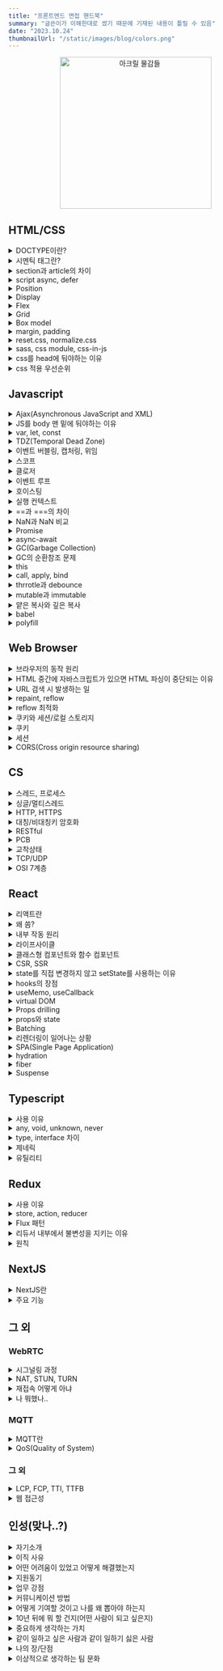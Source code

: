 ```yaml
---
title: "프론트엔드 면접 핸드북"
summary: "글쓴이가 이해한대로 썼기 때문에 기재된 내용이 틀릴 수 있음"
date: "2023.10.24"
thumbnailUrl: "/static/images/blog/colors.png"
---
```


<div align="center">
	<img src="/static/images/blog/colors.png" width="300px" alt="아크릴 물감들" />
</div>

## HTML/CSS

<details>
<summary>DOCTYPE이란?</summary>

&nbsp;선언된 페이지의 HTML 버전이 무엇인지를 웹 브라우저에 알려주는 역할을 하는 선언문

</details>

<details>
<summary>시멘틱 태그란?</summary>

&nbsp;의미있는 태그. 브라우저와 개발자는 태그 안에 들어있는 내용을 유추해가며 작업할 수 있다.

</details>

<details>
<summary>section과 article의 차이</summary>

&nbsp;`section`은 비슷한 특성의 컨텐츠를 담는 구역을 설정할 때 사용하고, `article`은 독립적인 내용들을 담을 때 사용

</details>

<details>
<summary>script async, defer</summary>

- async
  - HTML 파싱과 병렬적으로 스크립트를 다운받고, 다운로드가 끝난 시점에 HTML 파싱을 멈추고 스크립트 실행
  - 스크립트 내에 DOM을 조작하는 코드가 있다면 위험할 수 있음
- defer
    - HTML 파싱과 병렬적으로 스크립트를 다운받고, HTML 파싱이 완료된 이후에 스크립트 실행
</details>

<details>
<summary>Position</summary>

- static
    - 기본값으로, 요소들이 겹치지 않고 상 -> 하로 배치
- relative
    - 원래 배치되어야 할 위치에서 지정한 값만큼 떨어진 곳에 요소를 배치
- absolute
    - 가장 가까운 상위 요소(relative)의 위치를 기준으로 지정한 값만큼 떨어진 곳에 요소를 배치
- fixed
    - 웹 브라우저 화면 전체를 기준으로 배치. 스크롤을 하더라도 위치가 고정됨
- sticky
    - 설정한 위치(예를 들어, top: 10px)에 다다르기 전에는 static처럼 위치하다가 다다르면 fixed처럼 고정됨
</details>

<details>
<summary>Display</summary>

요소를 어떻게 보여줄지 지정
- none
    - 요소를 렌더링하지 않도록 설정
    - `visibility: hidden`과 달리 영역을 차지하지 않음
- block
    - 말 그대로 블럭모양
    - 줄바꿈이 일어남
- inline
    - 줄 형태, 안의 내용이 가로로 붙어있음
- inline-block
    - 블럭모양인데 안의 내용이 가로로 붙어있음
</details>

<details>
<summary>Flex</summary>

요소의 크기가 불분명하거나 동적인 경우에도, 각 요소를 정렬할 수 있는 효율적인 방법을 제공
</details>

<details>
<summary>Grid</summary>

- 2차원(행렬)의 레이아웃 시스템을 제공
- Flex는 비교적 단순한 1차원 레이아웃을 위하며, 더 복잡한 레이아웃을 위해 Grid를 사용
</details>

<details>
<summary>Box model</summary>

- 모든 HTML 요소는 박스 모양으로 구성
- HTML 요소를 padding, border, margin, content로 구분
</details>

<details>
<summary>margin, padding</summary>

border 기준으로 `margin`은 바깥, `padding`은 안쪽 여백을 의미
</details>

<details>
<summary>reset.css, normalize.css</summary>

- reset.css
    - 브라우저별로 각각 태그에 대한 기본 스타일링이 다르기 때문에, 기본적인 것들을 초기화해 사용
- normalize.css
    - 기존에 있던 것들을 최대한 훼손시키지 않고 이용
</details>

<details>
<summary>sass, css module, css-in-js</summary>

- css module
    - 클래스명이 충돌하는 단점을 극복
    - 간결한 클래스명을 이용해서 컴포넌트 단위로 스타일을 적용할 때 좋음
- sass
    - 변수 mixin 등이 있어 재사용성을 높힐 수 있음
    - 별도의 빌드단계를 거쳐 css 파일로 변환
    - import문을 사용해 변수처럼 사용 가능
- css-in-js
    - 자바스크립트 내에서 관리하기 때문에 내부응집도가 올라감
    - 동적으로 css를 변경하기 쉬움
</details>

<details>
<summary>css를 head에 둬야하는 이유</summary>

&nbsp;페이지가 처음 로드되면, HTML과 CSS가 파싱되는데 HTML은 DOM을 만들고, CSS는 CSSOM을 만든다. 2가지 모두 웹사이트에서 시각적인 부분을 만드는데 필요하기 때문에 빨리 읽어야함
</details>

<details>
<summary>css 적용 우선순위</summary>

1. `!important``
2. inline css
3. id
4. class, 추상클래스
5. 태그
6. 상위요소에 지정된 css
</details>

## Javascript

<details>
<summary>Ajax(Asynchronous JavaScript and XML)</summary>

&nbsp;클라이언트와 서버가 XML 데이터를 주고 받는 기술.

&nbsp;기존에는 클라이언트에서 서버로 요청을 보내고 응답을 받으면 다시 화면을 갱신해야 했고, 이 과정에서 많은 리소스가 낭비되었다. 이 문제를 해결하기 위해 Ajax는 페이지에서 필요한 일부만 갱신할 수 있도록 XMLHttpRequest 객체를 서버로 요청한다. 이로 인해 자원과 시간을 많이 아낄 수 있다.
</details>

<details>
<summary>JS를 body 맨 밑에 둬야하는 이유</summary>

&nbsp;HTML과 CSS가 모두 동작한 다음에 불러오기 때문에 미완성된 화면이 오랫동안 지속되지 않고, DOM 파싱이 완료된 시점에 실행되기 때문에 따로 추가 설정을 할 필요가 없다.
</details>

<details>
<summary>var, let, const</summary>

- var
    - 재선언, 재할당 가능
    - 함수 스코프
- let
    - 재할당
    - 블록 스코프
- const
    - 블록 스코프
</details>

<details>
<summary>TDZ(Temporal Dead Zone)</summary>

&nbsp;호이스팅이 일어났을 때, let, const는 var처럼 자동으로 초기값을 할당하지 않는다. 그래서 선언 전에 사용하려고 하면 메모리에 해당 변수가 존재하지 않아 ReferenceError를 발생시킨다. 이처럼 변수가 선언되고 해당 변수에 값이 할당되기 전까지를 TDZ라고 한다.
</details>

<details>
<summary>이벤트 버블링, 캡처링, 위임</summary>

- 버블링
    - 이벤트가 상위의 화면 요소들로 전달되는 특성
    - 거품이 점점 커진다 생각..
- 캡처링
    - 이벤트 버블링과 반대 방향으로 진행되는 이벤트 전파 방식
    - `event.stopPropagation()`로 막을 수 있음
- 이벤트 위임
    - 하위 요소에 이벤트를 따로따로 붙이지 않고, 상위 요소에서 하위 요소의 이벤트들을 제어하는 방식
    - 캡처링 이용
</details>

<details>
<summary>스코프</summary>

&nbsp;변수에 접근할 수 있는 범위
</details>

<details>
<summary>클로저</summary>

- 외부 함수에 접근할 수 있는 내부 함수 혹은 이러한 원리를 일컫는 용어
- 렉시컬 스코프(함수를 어디에 선언하였는지에 따라 결정되는 스코프)에 대한 참조와 함께 묶인 함수의 조합
- 장점
    - 데이터 보존
    - 캡슐화
    - 모듈화에 유리
- 예제
    - `myFunc = makeFunc()` 여기서 myFunc에는 displayName 함수가 할당되는데 myFunc() 여기서 console.log가 정상적으로 찍힘 왜?
        ```javascript
        function makeFunc() {
            const name = "Mozilla";
            function displayName() {
                console.log(name);
            }
            return displayName;
        }

        const myFunc = makeFunc();
        myFunc();
        ```
    - `makeFunc()`이 실행될 때 `name` 변수가 있는 환경에 대한 참조를 유지하기 때문
</details>

<details>
<summary>이벤트 루프</summary>

&nbsp;자바스크립트는 싱글 스레드 기반 언어이다. 스레드가 하나라는 말은 곧, 동시에 하나의 작업만을 처리할 수 있다는 말이다. 하지만 실제로 자바스크립트가 사용되는 환경을 생각해보면 많은 작업이 동시에 처리되고 있는 걸 볼 수 있다. 어떻게 된 일일까...

1. 모든 비동기 API들은 작업이 완료되면 콜백 함수를 태스크큐에 추가
2. 이벤트 루프는 '현재 실행 중인 태스크가 없을 때'(주로 콜스택이 비워졌을 때) 태스크큐의 실행가능한 첫 번째 태스크를 꺼내와 콜스택으로 보낸다.

- 마이크로 태스크 큐
    - promise callback
    - async function
    - queueMicrotask
    - process.nextTick()
    - 마이크로 태스크 큐를 우선적으로 처리
</details>

<details>
<summary>호이스팅</summary>

&nbsp;코드를 실행하기 전에 `var` 선언문과 `function` 선언문을 해당 스코프의 최상단으로 끌어올리는 것

&nbsp;함수 호이스팅이 발생하는 원인은 자바스크립트 변수 생성과 초기화가 분리되어 진행되기 때문
</details>

<details>
<summary>실행 컨텍스트</summary>

- 실행할 코드에 제공할 환경 정보들을 모아놓은 객체
- 자바스크립트는 동일한 환경에 있는 환경 정보들을 모든 실행 컨텍스트를 콜스택에 쌓아올린 후 실행하여 코드의 환경과 순서를 보장할 수 있게 됨

- 전역 컨텍스트 하나 생성 후, 함수 호출 시마다 컨텍스트가 생김
- 컨텍스트 생성 시, 컨텍스트 안에 변수객체, scope chain, this가 생성됨
- 컨텍스트 생성 후 함수가 실행되는데, 사용되는 변수들은 변수객체 안에서 값을 찾고, 없다면 스코프 체인을 따라 올라가며 찾음
- 함수 실행이 마무리되면 해당 컨텍스트는 사라짐
- 페이지가 종료되면 전역 컨텍스트가 사라짐(클로저 제외)
</details>

<details>
<summary>==과 ===의 차이</summary>

- ==는 변수의 값 비교
- ===는 변수의 유형을 고려해 비교
</details>

<details>
<summary>NaN과 NaN 비교</summary>

- NaN은 숫자가 아님을 나타냄 (Not a Number)
- 다른 NaN과 같지 않음
</details>

<details>
<summary>Promise</summary>

자바스크립트 비동기 처리에 사용되는 객체
- Pending(대기)
    - new Promise() 메서드를 호출하면 이 상태
- Fulfilled(이행)
    - resolve()를 실행하면 then을 이용해 처리 결과 값을 받을 수 있는 상태
- Rejected(실패)
    - reject()를 호출하면 실패 상태가 되고, catch로 에러를 받을 수 있는 상태
</details>

<details>
<summary>async-await</summary>

&nbsp;기존의 비동기 처리 방식인 콜백 함수와 Promise의 단점을 보완하고 개발자가 읽기 좋은 코드로 작성할 수 있게 도와줌
</details>

<details>
<summary>GC(Garbage Collection)</summary>

&nbsp;메모리 할당을 추적하고 할당된 메모리 블럭이 더이상 필요하지 않게 되었는지를 판단하여 메모리를 회수하는 것
</details>

<details>
<summary>GC의 순환참조 문제</summary>

- 레퍼런스 카운팅
    - 메모리 할당과 해제가 한 블럭 이내에서 이뤄질 수 없는 경우 사용
    - 동적으로 할당된 메모리를 참조하는 객체의 수
    - 레퍼런스 카운트는 처음 선언을 할 때 값이 1이 되고 카운트 값이 0이 되는 순간 메모리에서 제거됨
- 순환 참조 문제
    - 두 객체가 서로 참조하는 속성으로 생성되어 순환 구조를 생성한 경우, 스코프를 벗어나더라도 두 객체가 서로를 참조하므로 레퍼런스 카운트가 0이 되지 않음
    - 레퍼런스 카운팅으로 해결할 방법이 없음
    - 메모리 누수의 원인이 됨
- Mark & Sweep
    - 자바스크립트 엔진에서 이 알고리즘을 사용
    - 최적화 없이 구현 시, 전체 객체를 탐색하므로 엔진에 영향을 미침
    - 시작하는 노드를 루트라고 하고 사용되는 메모리 공간과 출처를 연결, 루트가 참조하고 있는 모든 객체를 방문해 마크하고, 마크되지 않은 모든 객체를 메모리에서 삭제
</details>

<details>
<summary>this</summary>

- 자신이 속한 객체 또는 자신이 생성할 인스턴스를 가리키는 자기 참조변수
- 함수를 호출한 객체를 의미
- this는 어떤 위치에 있느냐, 어디서 호출하느냐, 어떤 함수에 있느냐에 따라 참조값이 달라지는 특성이 있어 사용 시 주의해야함
    - 일반 함수로 호출할 경우, 글로벌 객체(window)
    - 메서드로 호출할 경우 이를 호출한 객체
    - call, apply, bind 사용 시, 메서드에 첫 번째 인수로 전달하는 객체
- 바인딩이란?
    - 식별자와 값을 연결하는 과정
    - 변수선언은 변수 이름과 확보된 메모리 공간의 주소를 바인딩 하는 것
</details>

<details>
<summary>call, apply, bind</summary>

&nbsp;함수를 실행하고 함수의 첫 번째 인자로 전달하는 값에 `this` 바인딩
- call
    - 두 번째 인자부터 차례로 **값**을 전달
- apply
    - 인자를 **배열**로 전달
- bind
    - 함수를 실행하지 않고, 새로운 함수를 반환
    - 반환된 새로운 함수를 실행해야 원본 함수가 실행됨

</details>

<details>
<summary>thrrotle과 debounce</summary>

- debounce
    - 이벤트를 그룹화하여 특정시간이 지난 후, 하나의 이벤트만 발생하도록 하는 기술
    - 검색어 자동완성에 많이 사용
- throttle
    - 이벤트를 일정한 주기마다 발생하도록 하는 기술
    - 스크롤 이벤트에 많이 사용
</details>

<details>
<summary>mutable과 immutable</summary>

- mutable
    - 변할 수 있음
    - 참조타입(객체, 배열, 함수)
    - 해당 데이터 주소를 찾아서 값을 변경함
- immutable
    - 불변
    - 원시타입(String, Number, Boolean, Null, Undefined)
    - 해당 데이터 주소와 별개의 새로운 주소에 값이 할당
</details>

<details>
<summary>얕은 복사와 깊은 복사</summary>

- 얕은 복사
    - 객체 복사 시, 원본 값과 복사된 값이 같은 참조(= 메모리 주소)를 가리키는 것
    - 얕은 복사 후, 해당 변수를 재사용하여 수정한다면 원본 값도 변하므로 주의
    - `Object.assin()`, 전개 구문
- 깊은 복사
    - 복사된 객체가 다른 주소를 참조하며 내부의 값만 복사
    - 재귀함수, `JSON.parse()`, `JSON.stringify()` 이용

</details>

<details>
<summary>babel</summary>

&nbsp;트랜스파일러로, 모던 자바스크립트 코드를 구 표준을 준수하는 코드로 변환해줌

</details>

<details>
<summary>polyfill</summary>

&nbsp;개발자가 특정 기능이 기원되지 않는 브라우저를 위해 사용할 수 있는 코드 조각이나 플러그인. 브라우저에서 지원하지 않는 기능들에 대한 호환성 작업을 채워넣는다고 해서 `polyfill`이라 칭함

</details>

## Web Browser

<details>
<summary>브라우저의 동작 원리</summary>

1. 렌더링 엔진은 먼저 HTML을 파싱해서 DOM 트리 구축
2. CSS 파싱 CSSOM 트리 구축
3. 자바스크립트 실행
4. DOM + CSSOM 렌더 트리 구축
5. 화면에 배치(Layout + reflow)
6. 그리기(paint)

</details>

<details>
<summary>HTML 중간에 자바스크립트가 있으면 HTML 파싱이 중단되는 이유</summary>

- 자바스크립트는 DOM을 변경시킬 수 있음
- 스크립트가 아직 그려지지 않은 DOM 트리 노드에 접근 시, 오류 발생 가능성이 있음
- body 태그 최하단에 script 태그 삽입 권장
</details>

<details>
<summary>URL 검색 시 발생하는 일</summary>

1. 웹 브라우저가 해당 도메인의 IP 주소 탐색
    - 캐시 확인 후 없을 경우, DNS 서버에서 IP 주소 탐색
2. 웹 브라우저가 서버와의 TCP 연결 시작
3. 웹 브라우저가 HTTP 요청을 서버로 전송
4. 웹 서버가 요청을 수행하고 응답 전송
5. 웹 브라우저가 콘텐츠 렌더링
</details>

<details>
<summary>repaint, reflow</summary>

- repaint
    - 웹 페이지의 일부 또는 전부를 다시 처리하고 그려야 할 때
    - 생성된 DOM 노드의 너비, 높이 위치 등을 변경했을 때 영향을 받는 모든 노드의 수치를 계산하여 렌더트리 재생성
- reflow
    - 변경된 요소를 화면에 그리는 작업
    - repaint 이후에 필히 실행됨
    - reflow만 일어나는 작업
        - visibility, background-color, outline, opacity
        - 다른 노드에 영향을 주지 않고 발생하기 때문
</details>

<details>
<summary>reflow 최적화</summary>

- 애니메이션은 position fixed 또는 absolute로 설정
- transform 속성은 reflow가 일어나지 않음
- 안 쓰는 노드는 렌더트리에서 제외시키기
- table 태그 지양
    - 테이블 컨텐츠는 컨텐츠 변경 시 테이블 너비가 다시 계산되고 모든 셀의 reflow가 발생
- inline style 최소화
    - HTML 파싱 시 레이아웃에 영향을 미쳐 reflow 발생
</details>

<details>
<summary>쿠키와 세션/로컬 스토리지</summary>

- 쿠키
    - 저장공간이 4KB로 적음
- 세션 스토리지
    - 브라우저 종료 시 날아감
- 로컬 스토리지
    - 브라우저에 남아있음

</details>

<details>
<summary>쿠키</summary>

- 일정 시간동안 데이터 보관
- 서버에 접속 시, 접속한 클라이언트 정보를 PC에 저장했다가 재사용
- 클라이언트에서 쿠키 설정하는 방법
    - `document.cookie = "test=test"`로 세팅
- 서버에서 쿠키 설정하는 방법
    - 응답 헤더에 'Set-Cookie' 설정
- 서버에서 쿠키를 세팅하면 XSS 공격에 취약한데 어떻게 해결?
    - 응답 헤더에 `Set-Cookie` 설정 시 HttpOnly 옵션 세팅
        ```java
        response.setHeader("Set-Cookie", "test=test; HttpOnly");
        ```

</details>

<details>
<summary>세션</summary>

</details>

<details>
<summary>CORS(Cross origin resource sharing)</summary>

- 요청 헤더의 origin과 응답 헤더의 origin 비교 -> origin의 프로토콜(http, https), 호스트, 포트 중 하나라도 다르면 CORS 에러 발생
- 발생 주체는 브라우저
- 서버에서 응답 헤더에 `Access-Control-Allow-Origin`에 허용 출처를 내려보내 해결
- Preflight
    - 본 요청 보내기 전에 안전한 요청인지 확인을 위해 브라우저에서 보내는 예비 요청
    - HTTP 메소드 중 OPTIONS라는 요청이 사용됨
    - preflight 요청을 캐싱시키는 방법
        - 응답 헤더의 `Access-ControlMax-Age` 캐싱 시간 명시

</details>

## CS

<details>
<summary>스레드, 프로세스</summary>

- 스레드
    - 프로세스가 할당받은 자원을 이용하는 실행의 단위
    - 프로세스 내의 Heap, Data, Code 영역을 공유
    - 각각 Stack과 PC 레지스터 값 보유
    - 프로세스 하나를 사용하기 위해 소요되는 시간을 줄이고 효율을 높이기 위해 등장
    - 별도의 Stack을 가지지만 Heap은 공유하므로 서로 다른 스레드에서 가져와 읽고 쓰기 가능
- 프로세스
    - 프로그램이 돌아가고 있는 상태
    - Stack, Heap, Data, Text 영역으로 구성되어 할당
    - 메모리에 별도의 주소 공간에서 실행되기 때문에 다른 프로세스의 변수나 자료구조에 접근 불가
</details>

<details>
<summary>싱글/멀티스레드</summary>

</details>

<details>
<summary>HTTP, HTTPS</summary>

</details>

<details>
<summary>대칭/비대칭키 암호화</summary>

</details>

<details>
<summary>RESTful</summary>

</details>

<details>
<summary>PCB</summary>

</details>

<details>
<summary>교착상태</summary>

</details>

<details>
<summary>TCP/UDP</summary>

</details>

<details>
<summary>OSI 7계층</summary>

</details>

## React

<details>
<summary>리액트란</summary>

&nbsp;UI 구축을 위한 자바스크립트 라이브러리
</details>

<details>
<summary>왜 씀?</summary>

- 가상 돔의 사용으로 앱 성능 향상
- 클라이언트, 서버 사이드 렌더링 지원 가능
- 컴포넌트 기반 작업으로 효율적인 코드 분리 가능
- 가독성이 높아 유지보수가 비교적 쉬움
- 많은 커뮤니티
</details>

<details>
<summary>내부 작동 원리</summary>

&nbsp;virtual DOM이 변경될 때 실제 DOM을 변경하도록 되어있음(재조정)
</details>

<details>
<summary>라이프사이클</summary>

- componentDidMount
- render
- componentDidUpdate
- componentWillUnmount
</details>

<details>
<summary>클래스형 컴포넌트와 함수 컴포넌트</summary>

- 클래스형 컴포넌트
    - 여러 단계의 상속으로 이루어짐
    - 라이프 사이클을 가짐
- 함수 컴포넌트
    - hook을 사용해 라이프 사이크에 따른 동작
    - 가독성이 좋음
</details>

<details>
<summary>CSR, SSR</summary>

- CSR(Client Side Rendering)
    - 클라이언트쪽에서 렌더링이 일어남
    - 첨에 빈 페이지이다가 HTML, JS 다운로드 후 렌더링

- SSR(Server Side Rendering)
    - 서버쪽에서 렌더링이 끝난 후 클라에 전달
    - 서버에서 HTML 전달 -> 첨에 HTML 렌더링된 상태
    - 자바스크립트 다운로드, 컴파일 후 상호작용 가능

- 첫 페이지 로딩시간은 SSR이 평균적으로 빠름
- 다른 페이지로 이동 시, SSR은 처음과 동일한 과정 반복 -> CSR이 평균적으로 빠름
- SEO 대응은 SSR이 용이
    - 대부분의 웹 크롤러들은 JS를 실행시키지 못하고 HTML에서만 컨텐츠를 수집하기 때문

</details>

<details>
<summary>state를 직접 변경하지 않고 setState를 사용하는 이유</summary>

- state는 불변성을 유지해야함
- 얕은 비교를 통해 리렌더링을 실행하는데, state가 참조형일 때 동일 참조일 경우 리렌더링을 실행하지 않음
</details>

<details>
<summary>hooks의 장점</summary>

- 로직의 재사용
- 관리가 쉬움
- 가독성이 좋음
- 코드가 간결함
</details>

<details>
<summary>useMemo, useCallback</summary>

- useMemo
    - 메모이제이션된 값을 반환
- useCallback
    - 메모이제이션된 함수를 반환
</details>

<details>
<summary>virtual DOM</summary>

&nbsp;DOM을 가볍게 만든 자바스크립트 표현
</details>

<details>
<summary>Props drilling</summary>

&nbsp;props를 오로지 하위 컴포넌트로 전달하는 용도로만 쓰이는 컴포넌트들을 여러개 거쳐 데이터를 전달하는 과정
</details>

<details>
<summary>props와 state</summary>

- props
    - 부모에서 자식 컴포넌트로 전달하는 읽기 전용 데이터
- state
    - 본인 컴포넌트 내부에서 관리하는 변경 가능한 데이터
</details>

<details>
<summary>Batching</summary>

- state가 변경되었을 때, render 함수가 여러번 호출되는 것을 방지하기 위해 한 번만 호출하도록 하는 것
- 여러 개의 상태 변경을 한 번에 묶어서 처리
</details>

<details>
<summary>리렌더링이 일어나는 상황</summary>

- state가 변경됐을 때
- props가 변경됐을 때
- 부모 컴포넌트가 리렌더링 될 때
- forceUpdate 함수가 실행될 때
</details>

<details>
<summary>SPA(Single Page Application)</summary>

- 뭐임?
    - 모든 리소스를 최초에 한 번 다운로드하고, 이후에 새로운 에지이 요청 시 필요한 데이터만을 전달받아 페이지를 갱신
    - CSR 방식으로 렌더링
- 장점
    - 빠른 페이지 이동 가능 및 깜빡거림이 없음
    - 필요한 리소스만 부분적으로 로딩
    - 모듈화 또는 컴포넌트별 개발이 용이
- 단점
    - 처음에 모든 리소스를 한번에 다운로드 하기 때문에 초기 구동 속도가 느림
    - SEO가 어려움(검색 엔진이 앱 로딩 전 빈 상태의 코드를 크롤링하기 때문)
    - 코드가 외부에 노출됨
</details>

<details>
<summary>hydration</summary>

&nbsp;서버단에서 정적 페이지를 렌더링, JS파일 번들링 후 클라단에 보내주는데(SSR).. 그 DOM에는 이벤트가 하나도 없는 메마른 상태일 것. 그래서 인제 hydration(직역하면 수분 보충) 그 DOM 노드들에 이벤트 핸들러를 매칭시켜 동적으로 상호작용 하도록 촉촉하게 바꿔주는.. 수분 보충해주는 그런.. 그런 것

&nbsp;React v16~ `React.hydrate`
</details>

<details>
<summary>fiber</summary>

- React v16 전까지 재귀방식의 알고리즘을 virtualDom의 재조정에 사용
- 변경해야 할 노드가 너무 많은 경우 콜스택이 다 비게 될 때까지 메인 스레드가 다른 작업을 못함
- 재귀동작에서 체인형 링크드 리스트로 수정
- 특정 작업에 우선순위를 매겨 작업의 작은 조각들을 동시적으로 일시 정지, 재가동 할 수 있게 함
</details>

<details>
<summary>Suspense</summary>

- 컴포넌트 Lazy Loading이나 Data Fetching 등의 비동기 처리를 하는 동안 fallback 화면을 띄워줌
- Relay, SWR, React-Query, Recoil 지원
</details>

## Typescript

<details>
<summary>사용 이유</summary>

- 오류를 잡아내기 쉬움(컴파일 단계에서 오류 잡기 가능)
- 생산성 향상
- 코드 유지보수성 향상
</details>

<details>
<summary>any, void, unknown, never</summary>

- any
    - 예외
    - 모든 타입의 변수에 any 타입 값을 할당 가능하고, any 타입의 변수에 모든 값을 할당 가능함
- unknown
    - 모든 타입의 상위 개념
    - unknown 타입의 변수에 모든 값을 할당 가능
- never
    - 최하위 개념
    - never 타입에 아무것도 할당 불가 그러나 아무 타입의 변수에 never 타입 변수 할당 가능
- void
    - undefined의 상위 개념
    - void 반환으로 선언한 함수에서 undefined를 반환해도 오류 발생하지 않음

</details>

<details>
<summary>type, interface 차이</summary>

- type
    - 원시 타입
    - 튜플 타입
    - 함수 타입
    - 유니온 타입
    - 매핑된 타입
- interface
    - 객체 타입 정의 또는 타입 사용할 필요가 없을 경우
    - 자동 병합을 활용해야할 경우
</details>

<details>
<summary>제네릭</summary>

&nbsp;타입을 파라미터처럼 사용하는 것

</details>

<details>
<summary>유틸리티</summary>

- 이미 정의해 놓은 타입을 변환할 때 사용하기 좋은 문법
- Partial(부분집합)
- Pick(몇 개 찝어 쓰기)
- Omit(몇 개 버리고 쓰기)
</details>

## Redux

<details>
<summary>사용 이유</summary>

- Props drilling 문제 해결
- devtool이 있음

</details>

<details>
<summary>store, action, reducer</summary>

- store
    - 상태가 관리되는 곳
- action
    - 앱에서 스토어에 보낼 데이터
- reducer
    - action을 reducer에 전달하면 reducer가 store의 상태를 업데이트
    - action을 reducer에 전달하려면 dispatch 메소드 사용

</details>

<details>
<summary>Flux 패턴</summary>

&nbsp;사용자 입력을 기반으로 Action을 만들고, Action을 Dispatcher에 전달하여 Store의 데이터를 변경한 뒤 View에 반영하는 단방향 데이터 흐름
</details>

<details>
<summary>리듀서 내부에서 불변성을 지키는 이유</summary>

&nbsp;참조값을 비교하여 상태변화를 감지하기 때문
</details>

<details>
<summary>원칙</summary>

1. 상태는 store에서 집중관리
2. 상태는 불변하며, action만이 상태교체를 요청할 수 있음
3. 변화는 순수함수(reducer)로 작성해야함
</details>

## NextJS

<details>
<summary>NextJS란</summary>

&nbsp;vercel에서 개발한 리액트 프레임워크
</details>

<details>
<summary>주요 기능</summary>

- hot reloading
- automatic routing
- single file components
- server rendering
- code splitting
등등
</details>

## 그 외

### WebRTC
<details>
<summary>시그널링 과정</summary>

1. A SDP 오퍼 생성 후 시그널링 채널을 통해 원격 피어에 전달
2. B 오퍼 수신 후 오퍼 설정, 시그널링 채널을 통해 답변 전송
3. A 답변 받은 후 setLocalDescription을 사용해 설정
4. STUN 또는 TURN 서버를 사용해 RTCPeerConnection 객체를 생성
5. peerConnection에 connectionstatechange 이벤트 받아서 connected 상태일 경우 성공적 연결
</details>

<details>
<summary>NAT, STUN, TURN</summary>

- NAT(Network Address Translation)
    - Private IP를 Public IP를 1:1로 대응시켜 변화하는 장치
- ICE(Interactive Connectivity Establishment)
    - ICE는 두 단말이 서로 통신할 수 있는 최적의 경로를 찾을 수 있도록 도와주는 프레임워크
    - ICE는 혼자 작동하지 않으며 STUN, TURN 서버 사용
- STUN(Session Traversal Utilities for NAT)
    - 해당 Peer의 Public IP 주소를 보내는 역할
    - 두 Peer가 같은 NAT 환경에 있을 경우나 NAT의 보안 정책이 엄격할 때는 좋지 않음
- TURN(Traversal Using Relays around NAT)
    - 각 Peer들이 TURN 서버를 경유하여 통신
    - STUN에 비해 리소스 낭비가 심함
</details>

<details>
<summary>재접속 어떻게 아냐</summary>

&nbsp;`connectionstatechange` 이벤트에서 disconnected 떴다가 재접속되면 connected 이벤트가 날아옴
</details>

<details>
<summary>나 뭐했나..</summary>

- navigator.mediaDevices.getUserMedia
- navigator.mediaDevices.enumerateDevices
- navigator.mediaDevices.ondevicechange
- navigator.permissions onchange
</details>

### MQTT

<details>
<summary>MQTT란</summary>

&nbsp;Publisher, Broker, Subscriber 구조로 이루어져 Publisher가 Topic을 발행하고, Subscriber는 Topic을 구독한다. Broker는 중계자 역할을 하며, 1:1, 1:N 통신이 가능하다.
</details>

<details>
<summary>QoS(Quality of System)</summary>

&nbsp;서비스의 품질 단계 설정
- 0단계
    - 메시지를 보내고 잘 갔는지 확인 하지 않음
- 1단계
    - 메시지가 전달되었다는 신호를 받고, 신호가 안 오면 올 때까지 계속해서 메시지를 전송
    - 메시지를 중복으로 발행할 가능성이 있음
- 2단계
    - 4way handshaking을 사용하여 정확히 한 번의 메시지 전송을 보장하는 방법
</details>

### 그 외

<details>
<summary>LCP, FCP, TTI, TTFB</summary>

- LCP(Largest Contentful Paint)
    - 용량 젤 큰 컨텐츠 표시되는 시점
- FCP(First Contentful Paint)
    - 컨텐츠의 일부가 화면에 렌더링될 때까지의 시간
- TTI(Time To Interactive)
    - 웹 페이지가 완전히 상호작용 가능하게된 시간
- TTFB(Time To First Byte)
    - 페이지 요청 시, 서버에서 데이터의 첫 번째 바이트가 도착하는 시간

</details>

<details>
<summary>웹 접근성</summary>
    - 장애인이나 고령자분들이 웹 사이트에서 제공하는 정보를 비장애인과 동등하게 접근하고 이용 할 수 있도록 보장하는 것
    - 적절한 대체텍스트
    - 색에 무관한 콘텐츠 인식
    - 키보드만으로 사용 가능하도록
    - 응답시간 조절 가능하도록
    - 정지 기능 제공
    - 제목 제공
    등등..
</details>

## 인성(맞나..?)

<details>
<summary>자기소개</summary>

</details>

<details>
<summary>이직 사유</summary>

</details>

<details>
<summary>어떤 어려움이 있었고 어떻게 해결했는지</summary>

</details>

<details>
<summary>지원동기</summary>

</details>

<details>
<summary>업무 강점</summary>

</details>

<details>
<summary>커뮤니케이션 방법</summary>

</details>

<details>
<summary>어떻게 기여할 것이고 나를 왜 뽑아야 하는지</summary>

</details>

<details>
<summary>10년 뒤에 뭐 할 건지(어떤 사람이 되고 싶은지)</summary>

</details>

<details>
<summary>중요하게 생각하는 가치</summary>

</details>

<details>
<summary>같이 일하고 싶은 사람과 같이 일하기 싫은 사람</summary>

</details>

<details>
<summary>나의 장/단점</summary>

</details>

<details>
<summary>이상적으로 생각하는 팀 문화</summary>

</details>